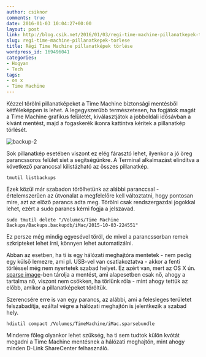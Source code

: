 ```yaml
---
author: csiknor
comments: true
date: 2016-01-03 10:04:27+00:00
layout: post
link: http://blog.csik.net/2016/01/03/regi-time-machine-pillanatkepek-torlese/
slug: regi-time-machine-pillanatkepek-torlese
title: Régi Time Machine pillanatképek törlése
wordpress_id: 169496041
categories:
- Hogyan
- Tech
tags:
- os x
- Time Machine
---
```


Kézzel törölni pillanatképeket a Time Machine biztonsági mentésből kétféleképpen is lehet. A legegyszerűbb természetesen, ha fogjátok magát a Time Machine grafikus felületét, kiválasztjátok a jobboldali idősávban a kívánt mentést, majd a fogaskerék ikonra kattintva kéritek a pillanatkép törlését.

![backup-2](https://csiknet.files.wordpress.com/2016/01/backup-2.png)

Sok pillanatkép esetében viszont ez elég fárasztó lehet, ilyenkor a jó öreg parancssoros felület siet a segítségünkre. A Terminal alkalmazást elindítva a következő paranccsal kilistázható az összes pillanatkép.

    
    tmutil listbackups


Ezek közül már szabadon törölhetünk az alábbi paranccsal - értelemszerűen az útvonalat a megfelelőre kell változtatni, hogy pontosan mire, azt az előző parancs adta meg. Törölni csak rendszergazdai jogokkal lehet, ezért a sudo parancs kérni fogja a jelszavad.

    
    sudo tmutil delete "/Volumes/Time Machine Backups/Backups.backupdb/iMac/2015-10-03-224551"


Ez persze még mindig egyesével töröl, de mivel a parancssorban remek szkripteket lehet írni, könnyen lehet automatizálni.

Abban az esetben, ha ti is egy hálózati meghajtóra mentetek - nem pedig egy külső lemezre, ami pl. USB-vel van csatlakoztatva - akkor a fenti törléssel még nem nyertetek szabad helyet. Ez azért van, mert az OS X ún. [sparse image](https://en.wikipedia.org/wiki/Sparse_image)-ben tárolja a mentést, ami alapesetben csak nő, ahogy a tartalma nő, viszont nem csökken, ha törlünk róla - mint ahogy tettük az előbb, amikor a pillanatképeket töröltük.

Szerencsére erre is van egy parancs, az alábbi, ami a felesleges területet felszabadítja, ezáltal végre a hálózati meghajtón is jelentkezik a szabad hely.

    
    hdiutil compact /Volumes/TimeMachine/iMac.sparsebundle


Minderre főleg olyankor lehet szükség, ha ti sem tudtok külön kvótát megadni a Time Machine mentésnek a hálózati meghajtón, mint ahogy minden D-Link ShareCenter felhasználó.
